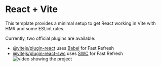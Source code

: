 # React + Vite

This template provides a minimal setup to get React working in Vite with HMR and some ESLint rules.

Currently, two official plugins are available:

- [@vitejs/plugin-react](https://github.com/vitejs/vite-plugin-react/blob/main/packages/plugin-react/README.md) uses [Babel](https://babeljs.io/) for Fast Refresh
- [@vitejs/plugin-react-swc](https://github.com/vitejs/vite-plugin-react-swc) uses [SWC](https://swc.rs/) for Fast Refresh
![video showing the project](https://media4.giphy.com/media/v1.Y2lkPTc5MGI3NjExaDVmaWMxNHRtemFjeHoxNjB3ZmoxMHI5Z2duYzMzNjZ2Z3M4c3dlZyZlcD12MV9pbnRlcm5hbF9naWZfYnlfaWQmY3Q9Zw/xj3UCauMoSMDP0ZW8p/giphy.gif)

